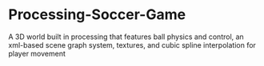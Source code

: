 Processing-Soccer-Game
======================

A 3D world built in processing that features ball physics and control, an xml-based scene graph system, textures, and cubic spline interpolation for player movement
